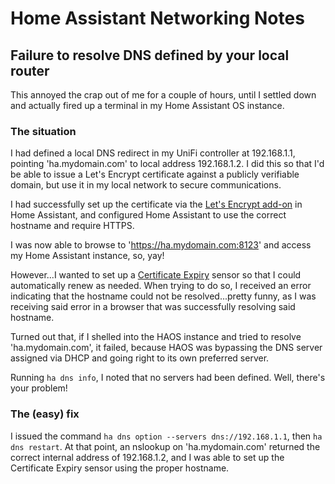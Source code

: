 # Home Assistant Networking Notes

## Failure to resolve DNS defined by your local router
This annoyed the crap out of me for a couple of hours, until I settled down and actually fired up a terminal in my Home Assistant OS instance.

### The situation
I had defined a local DNS redirect in my UniFi controller at 192.168.1.1, pointing 'ha.mydomain.com' to local address 192.168.1.2. I did this so that I'd be able to issue a Let's Encrypt certificate against a publicly verifiable domain, but use it in my local network to secure communications.

I had successfully set up the certificate via the [Let's Encrypt add-on](https://github.com/home-assistant/addons/blob/master/letsencrypt/DOCS.md) in Home Assistant, and configured Home Assistant to use the correct hostname and require HTTPS.

I was now able to browse to 'https://ha.mydomain.com:8123' and access my Home Assistant instance, so, yay!

However...I wanted to set up a [Certificate Expiry](https://www.home-assistant.io/integrations/cert_expiry/) sensor so that I could automatically renew as needed. When trying to do so, I received an error indicating that the hostname could not be resolved...pretty funny, as I was receiving said error in a browser that was successfully resolving said hostname.

Turned out that, if I shelled into the HAOS instance and tried to resolve 'ha.mydomain.com', it failed, because HAOS was bypassing the DNS server assigned via DHCP and going right to its own preferred server.

Running `ha dns info`, I noted that no servers had been defined. Well, there's your problem!

### The (easy) fix
I issued the command `ha dns option --servers dns://192.168.1.1`, then `ha dns restart`. At that point, an nslookup on 'ha.mydomain.com' returned the correct internal address of 192.168.1.2, and I was able to set up the Certificate Expiry sensor using the proper hostname.
